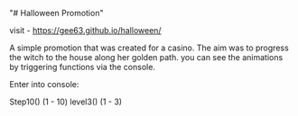 "# Halloween Promotion" 

visit - https://gee63.github.io/halloween/

A simple promotion that was created for a casino. The aim was to progress the witch to the house along her golden path. you can see the animations by triggering functions via the console.

Enter into console: 

Step10() (1 - 10)
level3() (1 - 3)
